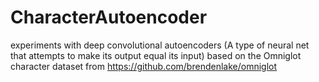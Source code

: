# CharacterAutoencoder
experiments with deep convolutional autoencoders (A type of neural net that attempts to make its output equal its input) based on the Omniglot character dataset from https://github.com/brendenlake/omniglot
